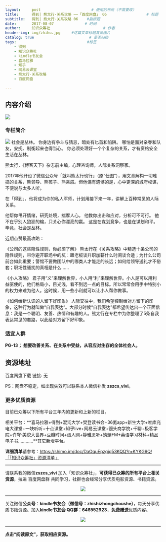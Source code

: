 ```yaml
---
layout:     post                       # 使用的布局（不需要改）
title:      得到| 熊太行·关系攻略 ——「百度网盘」 06                  # 标题 
subtitle:   得到| 熊太行·关系攻略 06    #副标题
date:       2017-08-07              # 时间
author:     知识众筹社                        # 作者
header-img: img/zhihu.jpg     #这篇文章标题背景图片
catalog: true                         # 是否归档
tags:                                #标签
    - 得到
    - 知识众筹社
    - kindle书友会
    - 喜马拉雅
    - 知乎
    - 网易云课堂
    - 熊太行·关系攻略
    - 百度网盘

---
```


## 内容介绍
![](https://ww1.sinaimg.cn/large/006tKfTcgy1fixbi9u20sj311e0tu43d.jpg)

### 专栏简介
![](https://ww3.sinaimg.cn/large/006tKfTcgy1fixkiz0cghj30u03kjwob.jpg)
社会是丛林。
你身边有争斗与猜忌，暗处有匕首和陷阱。
哪怕是面对亲眷和队友，安抚、制衡起来也得当心。
你必须处理好一个个复杂的关系，才有资格安全生活在丛林。

熊太行，《博客天下》杂志前主编，心理咨询师，人际关系洞察家。

2017年他开设了微信公众号「就叫熊太行也行」（原“仕图”），用文章解构一切难搞的关系，熊领导、熊孩子、熊亲戚。但他偶有遗憾的是，心中更深的城府权谋，不便说与太多人听。

在「得到」，他将成为你的私人军师，计划用接下来一年，讲解上百种常见的人际关系。

他帮你甩开情绪，研究处境，揣摩人心。
他教你出击和应对，分析可不可行。
他不在乎别人狼狈的输，只关心你漂亮的赢。
这是在谋划竞争，也是在谋划和平。
毕竟，社会是丛林。

近期点赞最高攻略：

《公司的这些隐性规则，你必须了解》
熊太行在《关系攻略》中精选十条公司的隐性规则，带你避开职场中的坑：跟老板谈升职加薪什么时间谈合适；为什么公司前台如此重要；警惕不要做团队中的哪类人才能走的长远；如何给领导送礼才不俗套；职场性骚扰的真相是什么......

《小人攻略》
君子用“义”来理解世界，小人用“利”来理解世界。小人是可以用利益驱使的，他们格局小，目光浅，看不到远一点的目标。所以常常会用手中特别小的权力来难为他人。这时候，用一些小利就可以让小人帮你做事。

《如何给新认识的人留下好印象》
人际交往中，我们希望控制给对方留下的印象，这种行为就叫做“自我表达”。大部分时候“自我表达”都希望传达出一个正面信息：我是一个聪明、友善、热情和有趣的人。熊太行在专栏中为你整理了5条自我表达常见的套路，以此给对方留下好印象。

### 适宜人群
**PG-13； 想要改善关系、在关系中受益，从容应对生存的全体社会人。**


## 资源地址

百度网盘下载 链接:  无

PS：网盘不稳定，如出现失效可以联系本人微信补发 **zszcs_vivi**。

### 更多优质资源

目前已众筹以下所有平台三年内的更新和上新的栏目。

相关平台：**喜马拉雅+得到+混沌大学+樊登读书会+36氪app+新生大学+唯库充电大课堂+一块听听+十点课堂+知乎live+网易云课堂+馒头商学院+千聊+极客学院+许岑·美貌大世界+豆瓣时间+蛋人网+静雅思听+蜻蜓FM+英语学习材料+精品电子书…………**其它新增平台。

**详细清单**请参考：https://shimo.im/doc/DaOquEpzgig53KQQ?r=KYKG9Q/「「知识众筹社」资源清单」

-------

请联系我的微信**zszcs_vivi** 加入「知识众筹社」，**可获得已众筹的所有平台上相关资源**，拉进 百度网盘群 共同学习，社群也会经常分享优质电影资源、书籍资源。

<center>
    <p><img src="https://ww2.sinaimg.cn/large/006tKfTcgy1fix91fasqoj3076076q31.jpg" align="center"></p>
</center>


-------

关注微信**公众号**：**kindle书友会（微信号：zhishizhongchoushe）**，每天分享优质书籍资源。加入**kindle书友会 QQ群：646552923**，**免费赠送**优质内容。

<center>
    <p><img src="https://ww1.sinaimg.cn/large/006tKfTcgy1fix8tn1wqaj3076076dfx.jpg"></p>
</center>


-------

**点击“阅读原文”，获取相应资源。**

